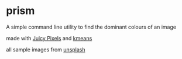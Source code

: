 # prism
A simple command line utility to find the dominant colours of an image

made with [Juicy Pixels][juicy-hackage] and [kmeans][kmeans-hackage]

all sample images from [unsplash][unsplash]


[unsplash]: http://www.unsplash.com

[kmeans-hackage]: https://hackage.haskell.org/package/kmeans
[juicy-hackage]:  https://hackage.haskell.org/package/JuicyPixels
